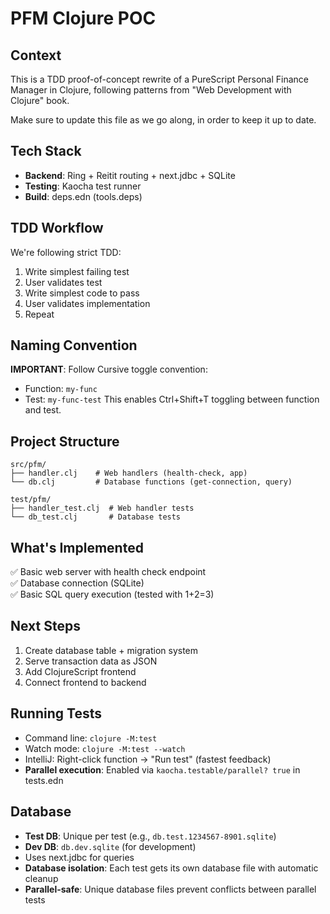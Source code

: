 # PFM Clojure POC

## Context
This is a TDD proof-of-concept rewrite of a PureScript Personal Finance Manager in Clojure, following patterns from "Web Development with Clojure" book.

Make sure to update this file as we go along, in order to keep it up to date.

## Tech Stack
- **Backend**: Ring + Reitit routing + next.jdbc + SQLite
- **Testing**: Kaocha test runner
- **Build**: deps.edn (tools.deps)

## TDD Workflow
We're following strict TDD:
1. Write simplest failing test
2. User validates test
3. Write simplest code to pass
4. User validates implementation
5. Repeat

## Naming Convention
**IMPORTANT**: Follow Cursive toggle convention:
- Function: `my-func` 
- Test: `my-func-test`
This enables Ctrl+Shift+T toggling between function and test.

## Project Structure
```
src/pfm/
├── handler.clj    # Web handlers (health-check, app)
└── db.clj         # Database functions (get-connection, query)

test/pfm/
├── handler_test.clj  # Web handler tests
└── db_test.clj       # Database tests
```

## What's Implemented
✅ Basic web server with health check endpoint  
✅ Database connection (SQLite)  
✅ Basic SQL query execution (tested with 1+2=3)  

## Next Steps
1. Create database table + migration system
2. Serve transaction data as JSON
3. Add ClojureScript frontend
4. Connect frontend to backend

## Running Tests
- Command line: `clojure -M:test`
- Watch mode: `clojure -M:test --watch`
- IntelliJ: Right-click function → "Run test" (fastest feedback)
- **Parallel execution**: Enabled via `kaocha.testable/parallel? true` in tests.edn

## Database
- **Test DB**: Unique per test (e.g., `db.test.1234567-8901.sqlite`)
- **Dev DB**: `db.dev.sqlite` (for development)
- Uses next.jdbc for queries
- **Database isolation**: Each test gets its own database file with automatic cleanup
- **Parallel-safe**: Unique database files prevent conflicts between parallel tests